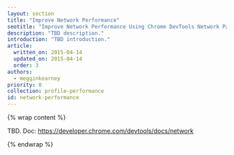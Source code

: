 ```yaml
---
layout: section
title: "Improve Network Performance"
seotitle: "Improve Network Performance Using Chrome DevTools Network Panel and Resource Timing API"
description: "TBD description."
introduction: "TBD introduction."
article:
  written_on: 2015-04-14
  updated_on: 2015-04-14
  order: 3
authors:
  - megginkearney
priority: 0
collection: profile-performance
id: network-performance
---
```


{% wrap content %}

TBD. Doc: https://developer.chrome.com/devtools/docs/network

{% endwrap %}
